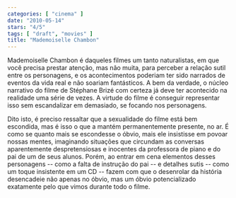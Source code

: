 ```yaml
---
categories: [ "cinema" ]
date: "2010-05-14"
stars: "4/5"
tags: [ "draft", "movies" ]
title: "Mademoiselle Chambon"
---
```

Mademoiselle Chambon é daqueles filmes um tanto naturalistas, em que
você precisa prestar atenção, mas não muita, para perceber a relação
sutil entre os personagens, e os acontecimentos poderiam ter sido narrados
de eventos da vida real e não soariam fantásticos. A bem da verdade,
o núcleo narrativo do filme de Stéphane Brizé com certeza já deve
ter acontecido na realidade uma série de vezes. A virtude do filme é
conseguir representar isso sem escandalizar em demasiado, se focando
nos personagens.

Dito isto, é preciso ressaltar que a sexualidade do filme está bem
escondida, mas é isso o que a mantém permanentemente presente, no
ar. É como se quanto mais se escondesse o óbvio, mais ele insistisse em
povoar nossas mentes, imaginando situações que circundam as conversas
aparentemente despretensiosas e inocentes da professora de piano e do
pai de um de seus alunos. Porém, ao entrar em cena elementos desses
personagens -- como a falta de instrução do pai -- e detalhes sutis
-- como um toque insistente em um CD -- fazem com que o desenrolar da
história desencadeie não apenas no óbvio, mas um óbvio potencializado
exatamente pelo que vimos durante todo o filme.
